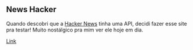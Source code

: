 ## News Hacker

Quando descobri que a [Hacker News](https://news.ycombinator.com/) tinha uma API, decidi fazer esse site pra testar! Muito nostálgico pra mim ver ele hoje em dia.

[Link](https://news.ycombinator.com/)
